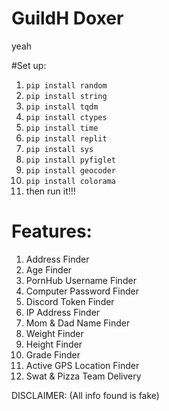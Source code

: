 # GuildH Doxer
yeah

#Set up:
1. `pip install random`
2. `pip install string`
4. `pip install tqdm`
5. `pip install ctypes`
6. `pip install time`
7. `pip install replit`
8. `pip install sys`
9. `pip install pyfiglet`
10. `pip install geocoder`
11. `pip install colorama`
12. then run it!!!

# Features:
1. Address Finder
2. Age Finder
3. PornHub Username Finder
4. Computer Password Finder
5. Discord Token Finder
6. IP Address Finder
7. Mom & Dad Name Finder
8. Weight Finder
9. Height Finder
10. Grade Finder
11. Active GPS Location Finder
12. Swat & Pizza Team Delivery




DISCLAIMER:
(All info found is fake)
